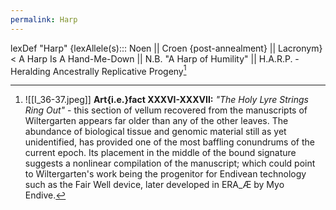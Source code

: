```yaml
---
permalink: Harp
---
```

lexDef "Harp" {lexAllele(s)::: Noen || Croen {post-annealment} || Lacronym} < A Harp Is A Hand-Me-Down || N.B. "A Harp of Humility" || H.A.R.P. - Heralding Ancestrally Replicative Progeny[^harp]  

[^harp]: ![[I_36-37.jpeg]] **Art{i.e.}fact XXXVI-XXXVII:** *"The Holy Lyre Strings Ring Out"* - this section of vellum recovered from the manuscripts of Wiltergarten appears far older than any of the other leaves. The abundance of biological tissue and genomic material still as yet unidentified, has provided one of the most baffling conundrums of the current epoch. Its placement in the middle of the bound signature suggests a nonlinear compilation of the manuscript; which could point to Wiltergarten's work being the progenitor for Endivean technology such as the Fair Well device, later developed in ERA_Æ by Myo Endive.